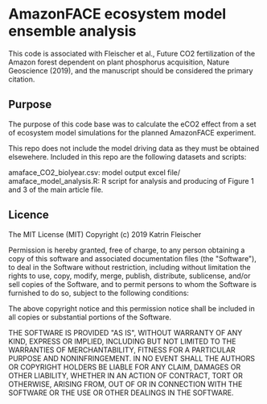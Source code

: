 AmazonFACE ecosystem model ensemble analysis
===================

This code is associated with Fleischer et al., Future CO2 fertilization of the Amazon forest dependent on plant phosphorus acquisition, Nature  Geoscience (2019), and the manuscript should be considered the primary citation.

Purpose
-----------------

The purpose of this code base was to calculate the eCO2 effect from a set of ecosystem model simulations for the planned AmazonFACE experiment. 

This repo does not include the model driving data as they must be obtained elsewehere. Included in this repo are the following datasets and scripts:

amaface_CO2_biolyear.csv: model output excel file/
amaface_model_analysis.R: R script for analysis and producing of Figure 1 and 3 of the main article file. 

Licence
-----------------

The MIT License (MIT)
Copyright (c) 2019 Katrin Fleischer 

Permission is hereby granted, free of charge, to any person obtaining a copy of this software and associated documentation files (the "Software"), to deal in the Software without restriction, including without limitation the rights to use, copy, modify, merge, publish, distribute, sublicense, and/or sell copies of the Software, and to permit persons to whom the Software is furnished to do so, subject to the following conditions:

The above copyright notice and this permission notice shall be included in all copies or substantial portions of the Software.

THE SOFTWARE IS PROVIDED "AS IS", WITHOUT WARRANTY OF ANY KIND, EXPRESS OR IMPLIED, INCLUDING BUT NOT LIMITED TO THE WARRANTIES OF MERCHANTABILITY, FITNESS FOR A PARTICULAR PURPOSE AND NONINFRINGEMENT. IN NO EVENT SHALL THE AUTHORS OR COPYRIGHT HOLDERS BE LIABLE FOR ANY CLAIM, DAMAGES OR OTHER LIABILITY, WHETHER IN AN ACTION OF CONTRACT, TORT OR OTHERWISE, ARISING FROM, OUT OF OR IN CONNECTION WITH THE SOFTWARE OR THE USE OR OTHER DEALINGS IN THE SOFTWARE.
